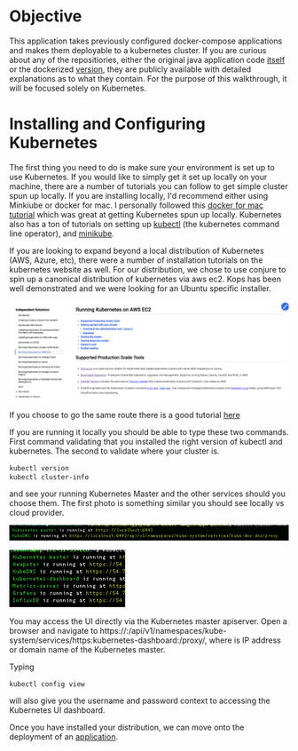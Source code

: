 # Objective

This application takes previously configured docker-compose applications and makes them deployable to
a kubernetes cluster. If you are curious about any of the repositiories, either the original java application code
[itself](https://github.com/Appdynamics/AD-Capital) or the dockerized [version](https://github.com/Appdynamics/AD-Capital-Docker/), they are publicly available with detailed explanations as to what they contain. For the purpose of this walkthrough, it will be focused solely on
Kubernetes.

# Installing and Configuring Kubernetes

The first thing you need to do is make sure your environment is set up to use Kubernetes. If you would like to simply get it set up locally on your machine, there are a number of tutorials you can follow to get simple cluster spun up locally. If you are installing locally, I'd recommend either using Minkiube or docker for mac. I personally followed this [docker for mac tutorial](https://rominirani.com/tutorial-getting-started-with-kubernetes-with-docker-on-mac-7f58467203fd) which was great at getting Kubernetes spun up locally. Kubernetes also has a ton of tutorials on setting up [kubectl](https://kubernetes.io/docs/tasks/tools/install-kubectl/) (the kubernetes command line operator), and [minikube](https://kubernetes.io/docs/getting-started-guides/minikube/).

If you are looking to expand beyond a local distribution of Kubernetes (AWS, Azure, etc), there were a number of installation tutorials on the kubernetes website as well. For our distribution, we chose to use conjure to spin up a canonical distribution of kubernetes via aws ec2. Kops has been well demonstrated and we were looking for an Ubuntu specific installer.

![Installation Options](./assets/images/1.png)

If you choose to go the same route there is a good tutorial [here](https://tutorials.ubuntu.com/tutorial/install-kubernetes-with-conjure-up?_ga=2.135365305.964640007.1524584650-1699049142.1524584650#0)

If you are running it locally you should be able to type these two commands. First command validating that you installed the right version of kubectl and kubernetes. The second to validate where your cluster is.
```
kubectl version
kubectl cluster-info
```

and see your running Kubernetes Master and the other services should you choose them. The first photo is something similar you should see locally vs cloud provider.

![Local Installation](./assets/images/2.png)

![Cloud Installation](./assets/images/3.png)


You may access the UI directly via the Kubernetes master apiserver. Open a browser and navigate to https://<master-ip>:<apiserver-port>/api/v1/namespaces/kube-system/services/https:kubernetes-dashboard:/proxy/, where <kubernetes-master> is IP address or domain name of the Kubernetes master.

Typing

```
kubectl config view
```

will also give you the username and password context to accessing the Kubernetes UI dashboard.

Once you have installed your distribution, we can move onto the deployment of an [application](https://github.com/Appdynamics/AD-Capital-Docker/blob/kubernetes/Kubernetes-Walkthrough/2.md).
